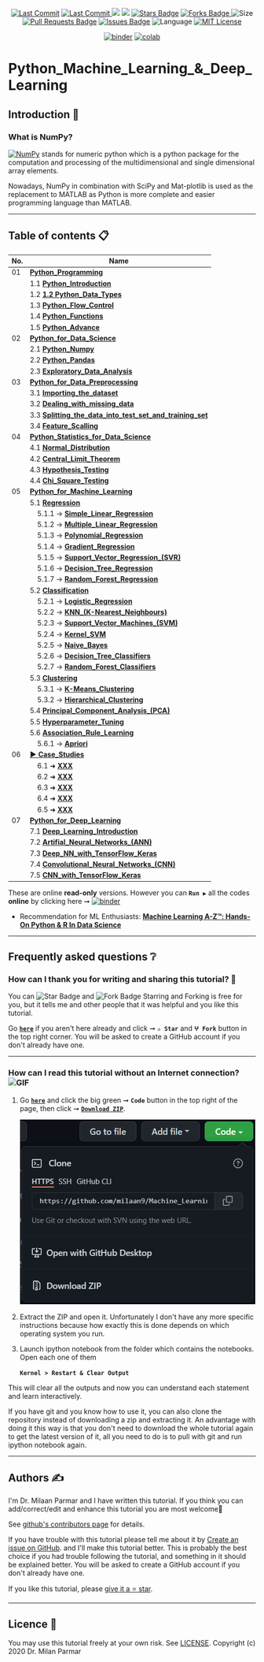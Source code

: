<p align="center"> 
<a href="https://github.com/milaan9"><img src="https://img.shields.io/static/v1?logo=github&label=maintainer&message=milaan9&color=ff3300" alt="Last Commit"/></a> 
<a href="https://github.com/milaan9/Python_Machine_Learning/graphs/commit-activity"><img src="https://img.shields.io/github/last-commit/milaan9/Python_Machine_Learning.svg?colorB=ff8000&style=flat" alt="Last Commit"/> </a> 
<a href="https://github.com/milaan9/Python_Machine_Learning/pulse" alt="Activity"><img src="https://img.shields.io/github/commit-activity/m/milaan9/Python_Machine_Learning.svg?colorB=teal&style=flat" /></a> 
<a href="https://hits.seeyoufarm.com"><img src="https://hits.seeyoufarm.com/api/count/incr/badge.svg?url=https%3A%2F%2Fgithub.com%2Fmilaan9%2FPython_Machine_Learning&count_bg=%231DC92C&title_bg=%23555555&icon=&icon_color=%23E7E7E7&title=views&edge_flat=false"/></a>
<a href="https://github.com/milaan9/Python_Machine_Learning/stargazers"><img src="https://img.shields.io/github/stars/milaan9/Python_Machine_Learning.svg?colorB=1a53ff" alt="Stars Badge"/></a>
<a href="https://github.com/milaan9/Python_Machine_Learning/network/members"><img src="https://img.shields.io/github/forks/milaan9/Python_Machine_Learning" alt="Forks Badge"/> </a>
<img src="https://img.shields.io/github/repo-size/milaan9/Python_Machine_Learning.svg?colorB=CC66FF&style=flat" alt="Size"/>
<a href="https://github.com/milaan9/Python_Machine_Learning/pulls"><img src="https://img.shields.io/github/issues-pr/milaan9/Python_Machine_Learning.svg?colorB=yellow&style=flat" alt="Pull Requests Badge"/></a>
<a href="https://github.com/milaan9/Python_Machine_Learning/issues"><img src="https://img.shields.io/github/issues/milaan9/Python_Machine_Learning.svg?colorB=yellow&style=flat" alt="Issues Badge"/></a>
<img src="https://img.shields.io/github/languages/top/milaan9/Python_Machine_Learning.svg?colorB=996600&style=flat" alt="Language"/></a> 
<a href="https://github.com/milaan9/Python_Machine_Learning/blob/main/LICENSE"><img src="https://img.shields.io/badge/License-MIT-blueviolet.svg" alt="MIT License"/></a>
</p> 
<!--<img src="https://badges.pufler.dev/contributors/milaan9/01_Python_Introduction?size=50&padding=5&bots=true" alt="milaan9"/>-->

<p align="center"> 
<a href="https://mybinder.org/v2/gh/milaan9/Python_Machine_Learning/HEAD"><img src="https://mybinder.org/badge_logo.svg" alt="binder"/></a>
<a href="https://githubtocolab.com/milaan9/Python_Machine_Learning"><img src="https://colab.research.google.com/assets/colab-badge.svg" alt="colab"/></a> 
</p> 

# Python_Machine_Learning_&_Deep_Learning

## Introduction 👋

### What is NumPy?
[![NumPy](https://img.shields.io/badge/Numpy-777BB4?style=flat&logo=numpy&logoColor=white)](https://numpy.org/) stands for numeric python which is a python package for the computation and processing of the multidimensional and single dimensional array elements.

Nowadays, NumPy in combination with SciPy and Mat-plotlib is used as the replacement to MATLAB as Python is more complete and easier programming language than MATLAB.

---

## Table of contents 📋

| **No.** | **Name** | 
| ------- | -------- | 
| 01 | **[Python_Programming](XXX)** |
|    | 1.1 **[Python_Introduction](XXX)** |
|    | 1.2 **[1.2 Python_Data_Types](XXX)** |
|    | 1.3 **[Python_Flow_Control](XXX)** |
|    | 1.4 **[Python_Functions](XXX)** |
|    | 1.5 **[Python_Advance](XXX)** |
| 02 | **[Python_for_Data_Science](XXX)** |
|    | 2.1 **[Python_Numpy](XXX)** |
|    | 2.2 **[Python_Pandas](XXX)** |
|    | 2.3 **[Exploratory_Data_Analysis](XXX)** |
| 03 | **[Python_for_Data_Preprocessing](XXX)** |
|    | 3.1 **[Importing_the_dataset](XXX)** |
|    | 3.2 **[Dealing_with_missing_data](XXX)** |
|    | 3.3 **[Splitting_the_data_into_test_set_and_training_set](XXX)** |
|    | 3.4 **[Feature_Scalling](XXX)** |
| 04 | **[Python_Statistics_for_Data_Science](XXX)** |
|    | 4.1 **[Normal_Distribution](XXX)** |
|    | 4.2 **[Central_Limit_Theorem](XXX)** |
|    | 4.3 **[Hypothesis_Testing](XXX)** |
|    | 4.4 **[Chi_Square_Testing](XXX)** |
| 05 | **[Python_for_Machine_Learning](XXX)** |
|    | 5.1 **[Regression](XXX)** |
|    | &nbsp;&nbsp;&nbsp; 5.1.1 → **[Simple_Linear_Regression](XXX)** |
|    | &nbsp;&nbsp;&nbsp; 5.1.2 → **[Multiple_Linear_Regression](XXX)** |
|    | &nbsp;&nbsp;&nbsp; 5.1.3 → **[Polynomial_Regression](XXX)** |
|    | &nbsp;&nbsp;&nbsp; 5.1.4 → **[Gradient_Regression](XXX)** |
|    | &nbsp;&nbsp;&nbsp; 5.1.5 → **[Support_Vector_Regression_(SVR)](XXX)** |
|    | &nbsp;&nbsp;&nbsp; 5.1.6 → **[Decision_Tree_Regression](XXX)** |
|    | &nbsp;&nbsp;&nbsp; 5.1.7 → **[Random_Forest_Regression](XXX)** |
|    | 5.2 **[Classification](XXX)** |
|    | &nbsp;&nbsp;&nbsp; 5.2.1 → **[Logistic_Regression](XXX)** |
|    | &nbsp;&nbsp;&nbsp; 5.2.2 → **[KNN_(K-Nearest_Neighbours)](XXX)** |
|    | &nbsp;&nbsp;&nbsp; 5.2.3 → **[Support_Vector_Machines_(SVM)](XXX)** |
|    | &nbsp;&nbsp;&nbsp; 5.2.4 → **[Kernel_SVM](XXX)** |
|    | &nbsp;&nbsp;&nbsp; 5.2.5 → **[Naive_Bayes](XXX)** |
|    | &nbsp;&nbsp;&nbsp; 5.2.6 → **[Decision_Tree_Classifiers](XXX)** |
|    | &nbsp;&nbsp;&nbsp; 5.2.7 → **[Random_Forest_Classifiers](XXX)** |
|    | 5.3 **[Clustering](XXX)** |
|    | &nbsp;&nbsp;&nbsp; 5.3.1 → **[K-Means_Clustering](XXX)** |
|    | &nbsp;&nbsp;&nbsp; 5.3.2 → **[Hierarchical_Clustering](XXX)** |
|    | 5.4 **[Principal_Component_Analysis_(PCA)](XXX)** |
|    | 5.5 **[Hyperparameter_Tuning](XXX)** |
|    | 5.6 **[Association_Rule_Learning](XXX)** |
|    | &nbsp;&nbsp;&nbsp; 5.6.1 → **[Apriori](XXX)** |
| 06 | **[▶ Case_Studies](XXX)** |
|    | &nbsp;&nbsp;&nbsp; 6.1 ➜ **[XXX](XXX)** |
|    | &nbsp;&nbsp;&nbsp; 6.2 ➜ **[XXX](XXX)** |
|    | &nbsp;&nbsp;&nbsp; 6.3 ➜ **[XXX](XXX)** |
|    | &nbsp;&nbsp;&nbsp; 6.4 ➜ **[XXX](XXX)** |
|    | &nbsp;&nbsp;&nbsp; 6.5 ➜ **[XXX](XXX)** |
| 07 | **[Python_for_Deep_Learning](XXX)** |
|    | 7.1 **[Deep_Learning_Introduction](XXX)** |
|    | 7.2 **[Artifial_Neural_Networks_(ANN)](XXX)** |
|    | 7.3 **[Deep_NN_with_TensorFlow_Keras](XXX)** |
|    | 7.4 **[Convolutional_Neural_Networks_(CNN) ](XXX)** |
|    | 7.5 **[CNN_with_TensorFlow_Keras](XXX)** |

These are online **read-only** versions. However you can **`Run ▶`**  all the codes **online** by clicking here ➞ <a href="https://mybinder.org/v2/gh/milaan9/Python_Machine_Learning/HEAD"><img src="https://mybinder.org/badge_logo.svg" alt="binder"/></a>

* Recommendation for ML Enthusiasts: **[Machine Learning A-Z™: Hands-On Python & R In Data Science](https://www.udemy.com/machinelearning/)**
---

## Frequently asked questions ❔

### How can I thank you for writing and sharing this tutorial? 🌷

You can <img src="https://img.shields.io/static/v1?label=%E2%AD%90 Star &message=if%20useful&style=style=flat&color=blue" alt="Star Badge"/> and <img src="https://img.shields.io/static/v1?label=%E2%B5%96 Fork &message=if%20useful&style=style=flat&color=blue" alt="Fork Badge"/> Starring and Forking is free for you, but it tells me and other people that it was helpful and you like this tutorial.

Go [**`here`**](https://github.com/milaan9/Python_Machine_Learning) if you aren't here already and click ➞ **`✰ Star`** and **`ⵖ Fork`** button in the top right corner. You will be asked to create a GitHub account if you don't already have one.

---

### How can I read this tutorial without an Internet connection? <img alt="GIF" src="https://github.com/TheDudeThatCode/TheDudeThatCode/blob/master/Assets/hmm.gif" width="20vw" />

1. Go [**`here`**](https://github.com/milaan9/Python_Machine_Learning) and click the big green ➞ **`Code`** button in the top right of the page, then click ➞ [**`Download ZIP`**](https://github.com/milaan9/Python_Machine_Learning/archive/refs/heads/main.zip).

    ![Download ZIP](img/dnld_rep.png)

2. Extract the ZIP and open it. Unfortunately I don't have any more specific instructions because how exactly this is done depends on which operating system you run.
    
3. Launch ipython notebook from the folder which contains the notebooks. Open each one of them
  
    **`Kernel > Restart & Clear Output`**
    
This will clear all the outputs and now you can understand each statement and learn interactively.

If you have git and you know how to use it, you can also clone the repository instead of downloading a zip and extracting it. An advantage with doing it this way is that you don't need to download the whole tutorial again to get the latest version of it, all you need to do is to pull with git and run ipython notebook again.

---

## Authors ✍️

I'm Dr. Milaan Parmar and I have written this tutorial. If you think you can add/correct/edit and enhance this tutorial you are most welcome🙏

See [github's contributors page](https://github.com/milaan9/Python_Machine_Learning/graphs/contributors) for details.

If you have trouble with this tutorial please tell me about it by [Create an issue on GitHub](https://github.com/milaan9/Python_Machine_Learning/issues/new). and I'll make this tutorial better. This is probably the best choice if you had trouble following the tutorial, and something in it should be explained better. You will be asked to create a GitHub account if you don't already have one.

If you like this tutorial, please [give it a ⭐ star](https://github.com/milaan9/Python_Machine_Learning).

---

## Licence 📜

You may use this tutorial freely at your own risk. See [LICENSE](./LICENSE).
Copyright (c) 2020 Dr. Milan Parmar

